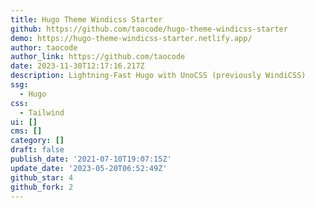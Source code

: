 ```yaml
---
title: Hugo Theme Windicss Starter
github: https://github.com/taocode/hugo-theme-windicss-starter
demo: https://hugo-theme-windicss-starter.netlify.app/
author: taocode
author_link: https://github.com/taocode
date: 2023-11-30T12:17:16.217Z
description: Lightning-Fast Hugo with UnoCSS (previously WindiCSS)
ssg:
  - Hugo
css:
  - Tailwind
ui: []
cms: []
category: []
draft: false
publish_date: '2021-07-10T19:07:15Z'
update_date: '2023-05-20T06:52:49Z'
github_star: 4
github_fork: 2
---
```


